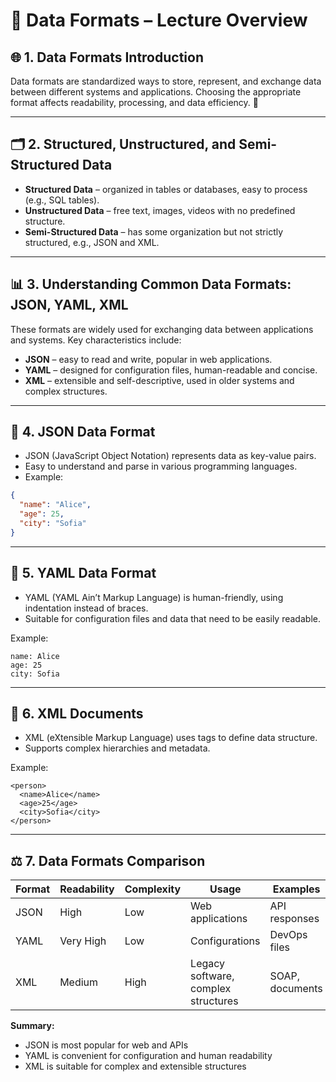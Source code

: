 # 📂 Data Formats – Lecture Overview  

## 🌐 1. Data Formats Introduction  

Data formats are standardized ways to store, represent, and exchange data between different systems and applications. Choosing the appropriate format affects readability, processing, and data efficiency. 💾  

---  

## 🗂️ 2. Structured, Unstructured, and Semi-Structured Data  

- **Structured Data** – organized in tables or databases, easy to process (e.g., SQL tables).  
- **Unstructured Data** – free text, images, videos with no predefined structure.  
- **Semi-Structured Data** – has some organization but not strictly structured, e.g., JSON and XML.  

---  

## 📊 3. Understanding Common Data Formats: JSON, YAML, XML  

These formats are widely used for exchanging data between applications and systems. Key characteristics include:  
- **JSON** – easy to read and write, popular in web applications.  
- **YAML** – designed for configuration files, human-readable and concise.  
- **XML** – extensible and self-descriptive, used in older systems and complex structures.  

---  

## 🔹 4. JSON Data Format  

- JSON (JavaScript Object Notation) represents data as key-value pairs.  
- Easy to understand and parse in various programming languages.  
- Example:  
```json
{
  "name": "Alice",
  "age": 25,
  "city": "Sofia"
}
```

---

## 🔹 5. YAML Data Format
- YAML (YAML Ain’t Markup Language) is human-friendly, using indentation instead of braces.
- Suitable for configuration files and data that need to be easily readable.

Example:
```
name: Alice
age: 25
city: Sofia
```

---

## 🔹 6. XML Documents
- XML (eXtensible Markup Language) uses tags to define data structure.
- Supports complex hierarchies and metadata.

Example:
```
<person>
  <name>Alice</name>
  <age>25</age>
  <city>Sofia</city>
</person>
```

---

## ⚖️ 7. Data Formats Comparison

| Format | Readability | Complexity | Usage | Examples |
|--------|------------|-----------|-------|---------|
| JSON   | High       | Low       | Web applications | API responses |
| YAML   | Very High  | Low       | Configurations    | DevOps files |
| XML    | Medium     | High      | Legacy software, complex structures | SOAP, documents |

**Summary:**

- JSON is most popular for web and APIs  
- YAML is convenient for configuration and human readability  
- XML is suitable for complex and extensible structures
